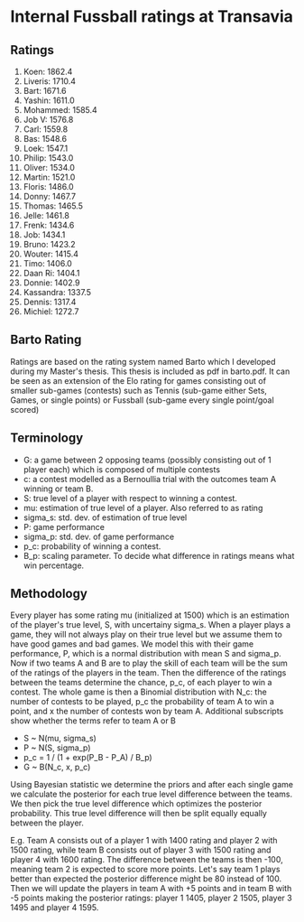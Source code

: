 # Internal Fussball ratings at Transavia
## Ratings
1. Koen: 1862.4 
2. Liveris: 1710.4 
3. Bart: 1671.6 
4. Yashin: 1611.0 
5. Mohammed: 1585.4 
6. Job V: 1576.8 
7. Carl: 1559.8 
8. Bas: 1548.6 
9. Loek: 1547.1 
10. Philip: 1543.0 
11. Oliver: 1534.0 
12. Martin: 1521.0 
13. Floris: 1486.0 
14. Donny: 1467.7 
15. Thomas: 1465.5 
16. Jelle: 1461.8 
17. Frenk: 1434.6 
18. Job: 1434.1 
19. Bruno: 1423.2 
20. Wouter: 1415.4 
21. Timo: 1406.0 
22. Daan Ri: 1404.1 
23. Donnie: 1402.9 
24. Kassandra: 1337.5 
25. Dennis: 1317.4 
26. Michiel: 1272.7 

## Barto Rating
Ratings are based on the rating system named Barto which I developed during my Master's thesis. This thesis is included as pdf in barto.pdf. It can be seen as an extension of the Elo rating for games consisting out of smaller sub-games (contests) such as Tennis (sub-game either Sets, Games, or single points) or Fussball (sub-game every single point/goal scored)
## Terminology
- G: a game between 2 opposing teams (possibly consisting out of 1 player each) which is composed of multiple contests
- c: a contest modelled as a Bernoullia trial with the outcomes team A winning or team B.
- S: true level of a player with respect to winning a contest.
- mu: estimation of true level of a player. Also referred to as rating
- sigma_s: std. dev. of estimation of true level
- P: game performance
- sigma_p: std. dev. of game performance
- p_c: probability of winning a contest.
- B_p: scaling parameter. To decide what difference in ratings means what win percentage.
## Methodology
Every player has some rating mu (initialized at 1500) which is an estimation of the player's true level, S, with uncertainy sigma_s. When a player plays a game, they will not always play on their true level but we assume them to have good games and bad games. We model this with their game performance, P, which is a normal distribution with mean S and sigma_p. Now if two teams A and B are to play the skill of each team will be the sum of the ratings of the players in the team. Then the difference of the ratings between the teams determine the chance, p_c, of each player to win a contest. The whole game is then a Binomial distribution with N_c: the number of contests to be played, p_c the probability of team A to win a point, and x the number of contests won by team A. Additional subscripts show whether the terms refer to team A or B
- S ~ N(mu, sigma_s)
- P ~ N(S, sigma_p)
- p_c = 1 / (1 + exp(P_B - P_A) / B_p)
- G ~ B(N_c, x, p_c)

Using Bayesian statistic we determine the priors and after each single game we calculate the posterior for each true level difference between the teams. We then pick the true level difference which optimizes the posterior probability. This true level difference will then be split equally equally between the player. 

E.g. Team A consists out of a player 1 with 1400 rating and player 2 with 1500 rating, while team B consists out of player 3 with 1500 rating and player 4 with 1600 rating. The difference between the teams is then -100, meaning team 2 is expected to score more points. Let's say team 1 plays better than expected the posterior difference might be 80 instead of 100. Then we will update the players in team A with +5 points and in team B with -5 points making the posterior ratings: player 1 1405, player 2 1505, player 3 1495 and player 4 1595.